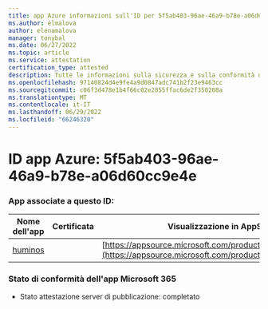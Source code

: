 ```yaml
---
title: app Azure informazioni sull'ID per 5f5ab403-96ae-46a9-b78e-a06d60cc9e4e
ms.author: elmalova
author: elenamalova
manager: tonybal
ms.date: 06/27/2022
ms.topic: article
ms.service: attestation
certification_type: attested
description: Tutte le informazioni sulla sicurezza e sulla conformità disponibili per 5f5ab403-96ae-46a9-b78e-a06d60cc9e4e.
ms.openlocfilehash: 97140824d4e9fe4a9d0847adc741b2f23e9463cc
ms.sourcegitcommit: c06f3d478e1b4f66c02e2855ffac6de2f350208a
ms.translationtype: MT
ms.contentlocale: it-IT
ms.lasthandoff: 06/29/2022
ms.locfileid: "66246320"
---
```

# <a name="azure-app-id-5f5ab403-96ae-46a9-b78e-a06d60cc9e4e"></a>ID app Azure: 5f5ab403-96ae-46a9-b78e-a06d60cc9e4e


### <a name="apps-associated-with-this-id"></a>App associate a questo ID:
| **Nome dell'app** | **Certificata** | **Visualizzazione in AppSource** |
|--------------|---------------|-----------------------|
| [huminos](../forward/WA200003308.md) |  | [https://appsource.microsoft.com/product/office/WA200003308](https://appsource.microsoft.com/product/office/WA200003308) |

### <a name="microsoft-365-app-compliance-status"></a>Stato di conformità dell'app Microsoft 365
- Stato attestazione server di pubblicazione: completato
